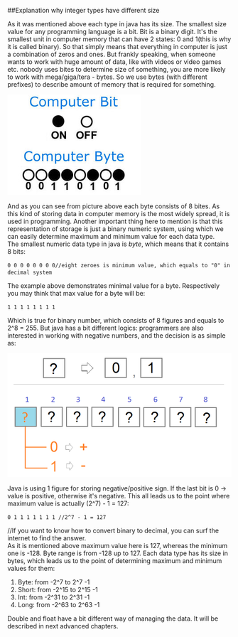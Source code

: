 ##Explanation why integer types have different size

As it was mentioned above each type in java has its size. The smallest size value for any programming language is a bit.
Bit is a binary digit. It's the smallest unit in computer memory that can have 2 states: 0 and 1(this is why it is called
binary). So that simply means that everything in computer is just a combination of zeros and ones. But frankly speaking,
when someone wants to work with huge amount of data, like with videos or video games etc. nobody uses bites to determine
size of something, you are more likely to work with mega/giga/tera - bytes. So we use bytes (with different prefixes) to
describe amount of memory that is required for something.

![img_16.png](../img/img_16.png)

And as you can see from picture above each byte consists of 8 bites. As this kind of storing data in computer memory is
the most widely spread, it is used in programming. Another important thing here to mention is that this representation of
storage is just a binary numeric system, using which we can easily determine maximum and minimum value for each data type.  
The smallest numeric data type in java is  _byte_, which means that it contains 8 bits:

    0 0 0 0 0 0 0 0//eight zeroes is minimum value, which equals to "0" in decimal system

The example above demonstrates minimal value for a byte. Respectively you may think that max value for a byte will be:

    1 1 1 1 1 1 1 1 

Which is true for binary number, which consists of 8 figures and equals to 2^8 = 255. But java has a bit different logics:
programmers are also interested in working with negative numbers, and the decision is as simple as:

![img_17.png](../img/img_17.png)

Java is using 1 figure for storing negative/positive sign. If the last bit is 0 -> value is positive, otherwise it's
negative. This all leads us to the point where maximum value is actually (2^7) - 1 = 127:

    0 1 1 1 1 1 1 1 //2^7 - 1 = 127

//If you want to know how to convert binary to decimal, you can surf the internet to find the answer.  
As it is mentioned above maximum value here is 127, whereas the minimum one is -128. Byte range is from -128 up to 127.
Each data type has its size in bytes, which leads us to the point of determining maximum and minimum values for them:

1) Byte: from -2^7 to 2^7 -1
2) Short: from -2^15 to 2^15 -1
3) Int: from -2^31 to 2^31 -1
4) Long: from -2^63 to 2^63 -1

Double and float have a bit different way of managing the data. It will be described in next advanced chapters.
